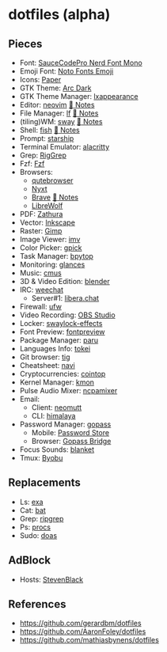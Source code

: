 # dotfiles (alpha)

## Pieces

- Font: [SauceCodePro Nerd Font Mono](https://github.com/ryanoasis/nerd-fonts/tree/master/patched-fonts/SourceCodePro)
- Emoji Font: [Noto Fonts Emoji](https://archlinux.org/packages/extra/any/noto-fonts-emoji/)
- Icons: [Paper](https://snwh.org/paper)
- GTK Theme: [Arc Dark](https://github.com/horst3180/Arc-theme)
- GTK Theme Manager: [lxappearance](https://wiki.lxde.org/es/LXAppearance)
- Editor: [neovim](https://neovim.io/) [:pencil: Notes](docs/neovim.md) 
- File Manager: [lf](https://github.com/gokcehan/lf) [:pencil: Notes](docs/lf.md)
- (tiling)WM: [sway](https://swaywm.org/) [:pencil: Notes](docs/sway.md)
- Shell: [fish](https://www.gnu.org/software/bash/) [:pencil: Notes](docs/fish.md)
- Prompt: [starship](https://starship.rs/)
- Terminal Emulator: [alacritty](https://github.com/alacritty/alacritty)
- Grep: [RigGrep](https://github.com/BurntSushi/ripgrep)
- Fzf: [Fzf](https://github.com/junegunn/fzf)
- Browsers:
  - [qutebrowser](https://qutebrowser.org/)
  - [Nyxt](https://github.com/atlas-engineer/nyxt)
  - [Brave](https://brave.com/) [:pencil: Notes](docs/brave.md)
  - [LibreWolf](https://gitlab.com/librewolf-community)
- PDF: [Zathura](https://en.wikipedia.org/wiki/Zathura_(document_viewer))
- Vector: [Inkscape](https://inkscape.org/es/)
- Raster: [Gimp](https://www.gimp.org/)
- Image Viewer: [imv](https://github.com/eXeC64/imv)
- Color Picker: [gpick](https://github.com/thezbyg/gpick)
- Task Manager: [bpytop](https://github.com/aristocratos/bpytop)
- Monitoring: [glances](https://github.com/nicolargo/glances)
- Music: [cmus](https://cmus.github.io/)
- 3D & Video Edition: [blender](https://www.blender.org/)
- IRC: [weechat](https://weechat.org/)
  - Server#1: [libera.chat](https://libera.chat/)
- Firewall: [ufw](https://launchpad.net/ufw)
- Video Recording: [OBS Studio](https://obsproject.com/)
- Locker: [swaylock-effects](https://github.com/mortie/swaylock-effects)
- Font Preview: [fontpreview](https://github.com/sdushantha/fontpreview)
- Package Manager: [paru](https://github.com/morganamilo/paru)
- Languages Info: [tokei](https://github.com/XAMPPRocky/tokei)
- Git browser: [tig](https://github.com/jonas/tig)
- Cheatsheet: [navi](https://github.com/denisidoro/navi)
- Cryptocurrencies: [cointop](https://github.com/miguelmota/cointop)
- Kernel Manager: [kmon](https://github.com/orhun/kmon)
- Pulse Audio Mixer: [ncpamixer](https://github.com/fulhax/ncpamixer)
- Email:
  - Client: [neomutt](https://neomutt.org/)
  - CLI: [himalaya](https://github.com/soywod/himalaya)
- Password Manager: [gopass](https://www.gopass.pw/)
  - Mobile: [Password Store](https://play.google.com/store/apps/details?id=dev.msfjarvis.aps)
  - Browser: [Gopass Bridge](https://github.com/gopasspw/gopassbridge)
- Focus Sounds: [blanket](https://github.com/rafaelmardojai/blanket)
- Tmux: [Byobu](https://www.byobu.org/)

## Replacements

- Ls: [exa](https://the.exa.website/)
- Cat: [bat](https://github.com/sharkdp/bat)
- Grep: [ripgrep](https://github.com/BurntSushi/ripgrep)
- Ps: [procs](https://github.com/dalance/procs)
- Sudo: [doas](https://github.com/Duncaen/OpenDoas)

## AdBlock

- Hosts: [StevenBlack](https://github.com/StevenBlack/hosts)

## References

- https://github.com/gerardbm/dotfiles
- https://github.com/AaronFoley/dotfiles
- https://github.com/mathiasbynens/dotfiles

